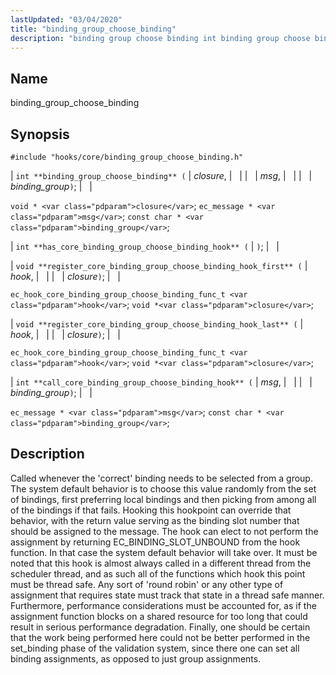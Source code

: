 ```yaml
---
lastUpdated: "03/04/2020"
title: "binding_group_choose_binding"
description: "binding group choose binding int binding group choose binding closure msg binding group void closure ec message msg const char binding group int has core binding group choose binding hook void register core binding group choose binding hook first hook closure ec hook core binding group choose binding func t..."
---
```


<a name="hooks.core.binding_group_choose_binding"></a> 
## Name

binding_group_choose_binding

## Synopsis

`#include "hooks/core/binding_group_choose_binding.h"`

| `int **binding_group_choose_binding** (` | <var class="pdparam">closure</var>, |   |
|   | <var class="pdparam">msg</var>, |   |
|   | <var class="pdparam">binding_group</var>`)`; |   |

`void * <var class="pdparam">closure</var>`;
`ec_message * <var class="pdparam">msg</var>`;
`const char * <var class="pdparam">binding_group</var>`;

| `int **has_core_binding_group_choose_binding_hook** (` | `)`; |   |

| `void **register_core_binding_group_choose_binding_hook_first** (` | <var class="pdparam">hook</var>, |   |
|   | <var class="pdparam">closure</var>`)`; |   |

`ec_hook_core_binding_group_choose_binding_func_t <var class="pdparam">hook</var>`;
`void *<var class="pdparam">closure</var>`;

| `void **register_core_binding_group_choose_binding_hook_last** (` | <var class="pdparam">hook</var>, |   |
|   | <var class="pdparam">closure</var>`)`; |   |

`ec_hook_core_binding_group_choose_binding_func_t <var class="pdparam">hook</var>`;
`void *<var class="pdparam">closure</var>`;

| `int **call_core_binding_group_choose_binding_hook** (` | <var class="pdparam">msg</var>, |   |
|   | <var class="pdparam">binding_group</var>`)`; |   |

`ec_message * <var class="pdparam">msg</var>`;
`const char * <var class="pdparam">binding_group</var>`;<a name="idp36908704"></a> 
## Description

Called whenever the 'correct' binding needs to be selected from a group. The system default behavior is to choose this value randomly from the set of bindings, first preferring local bindings and then picking from among all of the bindings if that fails. Hooking this hookpoint can override that behavior, with the return value serving as the binding slot number that should be assigned to the message. The hook can elect to not perform the assignment by returning EC_BINDING_SLOT_UNBOUND from the hook function. In that case the system default behavior will take over. It must be noted that this hook is almost always called in a different thread from the scheduler thread, and as such all of the functions which hook this point must be thread safe. Any sort of 'round robin' or any other type of assignment that requires state must track that state in a thread safe manner. Furthermore, performance considerations must be accounted for, as if the assignment function blocks on a shared resource for too long that could result in serious performance degradation. Finally, one should be certain that the work being performed here could not be better performed in the set_binding phase of the validation system, since there one can set all binding assignments, as opposed to just group assignments.